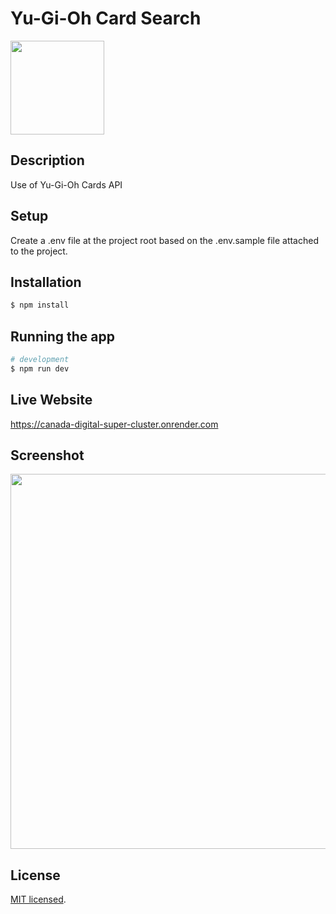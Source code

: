 # Yu-Gi-Oh Card Search
<img src="https://upload.wikimedia.org/wikipedia/commons/a/a7/React-icon.svg" width="150px"/>

## Description
Use of Yu-Gi-Oh Cards API

## Setup
Create a .env file at the project root based on the .env.sample file attached to the project.


## Installation

```bash
$ npm install
```

## Running the app

```bash
# development
$ npm run dev
```


## Live Website

https://canada-digital-super-cluster.onrender.com


## Screenshot

<img src="./doc/Yu-Gi-Oh-Card-Search.png" width="600px"/>


## License

[MIT licensed](LICENSE).
